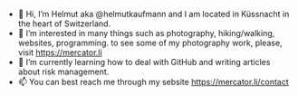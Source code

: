 - 👋  Hi, I’m Helmut aka @helmutkaufmann and I am located in Küssnacht in the heart of Switzerland. 
- 👀  I’m interested in many things such as photography, hiking/walking, websites, programming. 
to see some of my photography work, please, visit https://mercator.li
- 🌱  I’m currently learning how to deal with GitHub and writing articles about risk management. 
- 📫  You can best reach me through my sebsite https://mercator.li/contact
